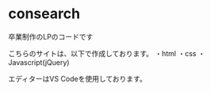 # consearch
卒業制作のLPのコードです

こちらのサイトは、以下で作成しております。
・html
・css
・Javascript(jQuery)

エディターはVS Codeを使用しております。
